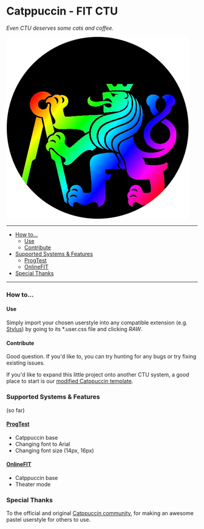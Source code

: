 # Catppuccin - FIT CTU

*Even CTU deserves some cats and coffee.*

![CTU logo](CTU.webp)


---

<!-- START doctoc generated TOC please keep comment here to allow auto update -->
<!-- DON'T EDIT THIS SECTION, INSTEAD RE-RUN doctoc TO UPDATE -->


- [How to...](#how-to)
  - [Use](#use)
  - [Contribute](#contribute)
- [Supported Systems & Features](#supported-systems--features)
  - [ProgTest](#progtest)
  - [OnlineFIT](#onlinefit)
- [Special Thanks](#special-thanks)

<!-- END doctoc generated TOC please keep comment here to allow auto update -->

---


### How to...

#### Use

Simply import your chosen userstyle into any compatible extension (e.g. [Stylus](https://add0n.com/stylus.html)) by going to its \*.user.css file and clicking *RAW*.

#### Contribute

Good question. If you'd like to, you can try hunting for any bugs or try fixing existing issues.

If you'd like to expand this little project onto another CTU system, a good place to start is our [modified Catppuccin template](https://github.com/FTEdianiaK/catppuccin-fitctu/blob/main/template/catppuccin.user.css).


### Supported Systems & Features
(so far)

#### [ProgTest](https://progtest.fit.cvut.cz/)

- Catppuccin base
- Changing font to Arial
- Changing font size (14px, 16px)

#### [OnlineFIT](https://online.fit.cvut.cz/)

- Catppuccin base
- Theater mode


### Special Thanks

To the official and original [Catppuccin community](https://github.com/catppuccin/userstyles), for making an awesome pastel userstyle for others to use.

